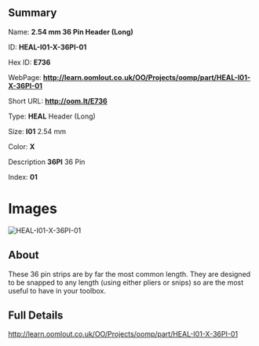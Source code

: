

## Summary
 
Name: __2.54 mm 36 Pin Header (Long)__

ID: __HEAL-I01-X-36PI-01__

Hex ID: __E736__

WebPage: __http://learn.oomlout.co.uk/OO/Projects/oomp/part/HEAL-I01-X-36PI-01__

Short URL: __http://oom.lt/E736__


Type: __HEAL__ Header (Long) 

Size: __I01__ 2.54 mm 

Color: __X__  

Description __36PI__ 36 Pin 

Index: __01__


# Images
![HEAL-I01-X-36PI-01](http://oomlout.com/oomp-gen/parts/HEAL-I01-X-36PI-01/HEAL-I01-X-36PI-01_420.jpg)

## About

These 36 pin strips are by far the most common length. They are designed to be snapped to any length (using either pliers or snips) so are the most useful to have in your toolbox.

## Full Details

 http://learn.oomlout.co.uk/OO/Projects/oomp/part/HEAL-I01-X-36PI-01














